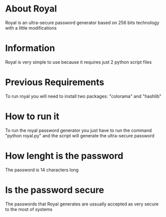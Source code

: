 # About Royal
Royal is an ultra-secure password generator based on 256 bits technology with a little modifications
# Information
Royal is very simple to use because it requires just 2 python script files
# Previous Requirements
To run royal you will need to install two packages: "colorama" and "hashlib"
# How to run it
To run the royal password generator you just have to run the command "python royal.py" and the script will generate the ultra-secure password
# How lenght is the password
The password is 14 characters long
# Is the password secure
The passwords that Royal generates are ussually accepted as very secure to the most of systems
